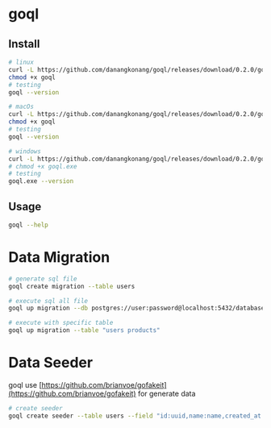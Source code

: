 # goql

## Install

```bash
# linux
curl -L https://github.com/danangkonang/goql/releases/download/0.2.0/goql_linux -o goql
chmod +x goql
# testing
goql --version

# macOs
curl -L https://github.com/danangkonang/goql/releases/download/0.2.0/goql_macOs -o goql
chmod +x goql
# testing
goql --version

# windows
curl -L https://github.com/danangkonang/goql/releases/download/0.2.0/goql_windows -o goql.exe
# chmod +x goql.exe
# testing
goql.exe --version
```

## Usage
```bash
goql --help
```
# Data Migration

```bash
# generate sql file
goql create migration --table users

# execute sql all file
goql up migration --db postgres://user:password@localhost:5432/database?sslmode=disable

# execute with specific table
goql up migration --table "users products"
```

# Data Seeder

goql use [https://github.com/brianvoe/gofakeit](https://github.com/brianvoe/gofakeit) for generate data

```bash
# create seeder
goql create seeder --table users --field "id:uuid,name:name,created_at:unixtime" --count 100
```
